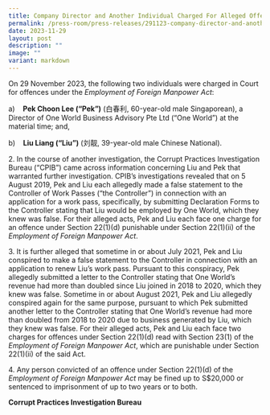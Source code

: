 ```yaml
---
title: Company Director and Another Individual Charged For Alleged Offences
permalink: /press-room/press-releases/291123-company-director-and-another-individual-charged/
date: 2023-11-29
layout: post
description: ""
image: ""
variant: markdown
---
```

On 29 November 2023, the following two individuals were charged in Court for offences under the *Employment of Foreign Manpower Act*:

a)    **Pek Choon Lee (“Pek”)** (白春利, 60-year-old male Singaporean), a Director of One World Business Advisory Pte Ltd (“One World”) at the material time; and,

b)    **Liu Liang (“Liu”)** (刘靓, 39-year-old male Chinese National).

2\. In the course of another investigation, the Corrupt Practices Investigation Bureau (“CPIB”) came across information concerning Liu and Pek that warranted further investigation. CPIB’s investigations revealed that on 5 August 2019, Pek and Liu each allegedly made a false statement to the Controller of Work Passes (“the Controller”) in connection with an application for a work pass, specifically, by submitting Declaration Forms to the Controller stating that Liu would be employed by One World, which they knew was false. For their alleged acts, Pek and Liu each face one charge for an offence under Section 22(1)(d) punishable under Section 22(1)(ii) of the *Employment of Foreign Manpower Act*.

3\. It is further alleged that sometime in or about July 2021, Pek and Liu conspired to make a false statement to the Controller in connection with an application to renew Liu’s work pass. Pursuant to this conspiracy, Pek allegedly submitted a letter to the Controller stating that One World’s revenue had more than doubled since Liu joined in 2018 to 2020, which they knew was false. Sometime in or about August 2021, Pek and Liu allegedly conspired again for the same purpose, pursuant to which Pek submitted another letter to the Controller stating that One World’s revenue had more than doubled from 2018 to 2020 due to business generated by Liu, which they knew was false. For their alleged acts, Pek and Liu each face two charges for offences under Section 22(1)(d) read with Section 23(1) of the *Employment of Foreign Manpower Act*, which are punishable under Section 22(1)(ii) of the said Act.

4\. Any person convicted of an offence under Section 22(1)(d) of the *Employment of Foreign Manpower Act* may be fined up to S$20,000 or sentenced to imprisonment of up to two years or to both.

**Corrupt Practices Investigation Bureau**